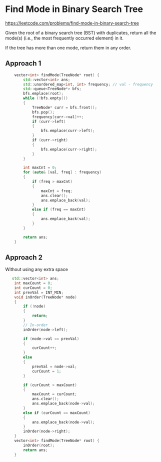 # Find Mode in Binary Search Tree

https://leetcode.com/problems/find-mode-in-binary-search-tree

Given the root of a binary search tree (BST) with duplicates, return all the mode(s) (i.e., the most frequently occurred element) in it.

If the tree has more than one mode, return them in any order.

## Approach 1

``` C++
    vector<int> findMode(TreeNode* root) {
        std::vector<int> ans;
        std::unordered_map<int, int> frequency; // val - frequency
        std::queue<TreeNode*> bfs;
        bfs.emplace(root);
        while (!bfs.empty())
        {
            TreeNode* curr = bfs.front();
            bfs.pop();
            frequency[curr->val]++;
            if (curr->left)
            {
                bfs.emplace(curr->left);
            }
            if (curr->right)
            {
                bfs.emplace(curr->right);
            }
        }

        int maxCnt = 0;
        for (auto& [val, freq] : frequency)
        {
            if (freq > maxCnt)
            {
                maxCnt = freq;
                ans.clear();
                ans.emplace_back(val);
            }
            else if (freq == maxCnt)
            {
                ans.emplace_back(val);
            }
        }

        return ans;
    }
```

## Approach 2

Without using any extra space

``` C++
   std::vector<int> ans;
    int maxCount = 0;
    int curCount = 0;
    int prevVal = INT_MIN;
    void inOrder(TreeNode* node)
    {
        if (!node)
        {
            return;
        }
        // In-order
        inOrder(node->left);

        if (node->val == prevVal)
        {
            curCount++;
        }
        else
        {
            prevVal = node->val;
            curCount = 1;
        }

        if (curCount > maxCount)
        {
            maxCount = curCount;
            ans.clear();
            ans.emplace_back(node->val);
        }
        else if (curCount == maxCount)
        {
            ans.emplace_back(node->val);
        }
        inOrder(node->right);
    }
    vector<int> findMode(TreeNode* root) {
        inOrder(root);
        return ans;
    }
```